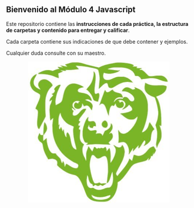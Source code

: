 ## Bienvenido al Módulo 4 Javascript
Este repositorio contiene las **instrucciones de cada práctica, la estructura de carpetas y contenido para entregar y calificar**.

Cada carpeta contiene sus indicaciones de que debe contener y ejemplos.

Cualquier duda consulte con su maestro.

<p align="center">
  <img src="assets/img/fimebearlogo.jpg">
</p>
